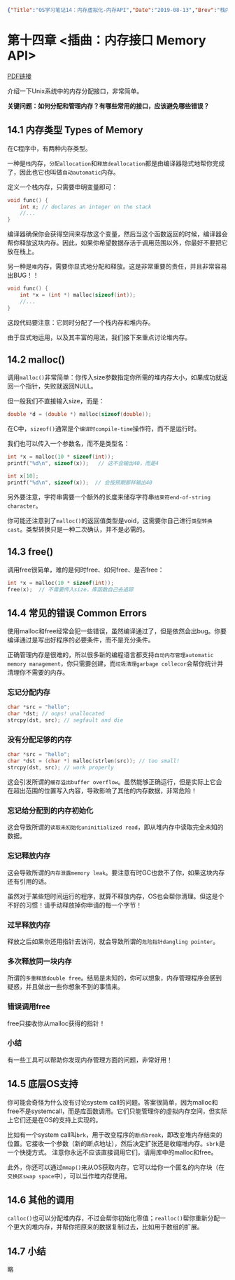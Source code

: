 ```json lw-blog-meta
{"Title":"OS学习笔记14：内存虚拟化-内存API","Date":"2019-08-13","Brev":"栈内存和堆内存的区别。","Tags":["OS"]}
```



# 第十四章 <插曲：内存接口 Memory API>

[PDF链接](http://pages.cs.wisc.edu/~remzi/OSTEP/vm-api.pdf)

介绍一下Unix系统中的内存分配接口，非常简单。

**关键问题：如何分配和管理内存？有哪些常用的接口，应该避免哪些错误？**

## 14.1 内存类型 Types of Memory

在C程序中，有两种内存类型。

一种是`栈`内存，`分配allocation`和`释放deallocation`都是由编译器隐式地帮你完成了，因此也它也叫做`自动automatic`内存。

定义一个栈内存，只需要申明变量即可：

```c
void func() {
    int x; // declares an integer on the stack
    //...
}
```

编译器确保你会获得空间来存放这个变量，然后当这个函数返回的时候，编译器会帮你释放这块内存。因此，如果你希望数据存活于调用范围以外，你最好不要把它放在栈上。

另一种是`堆`内存，需要你显式地分配和释放。这是非常重要的责任，并且非常容易出BUG！！

```c
void func() {
    int *x = (int *) malloc(sizeof(int));
    //...
}
```

这段代码要注意：它同时分配了一个栈内存和堆内存。

由于显式地运用，以及其丰富的用法，我们接下来重点讨论堆内存。

## 14.2 malloc()

调用`malloc()`非常简单：你传入size参数指定你所需的堆内存大小，如果成功就返回一个指针，失败就返回NULL。

但一般我们不直接输入size，而是：

```c
double *d = (double *) malloc(sizeof(double));
```

在C中，`sizeof()`通常是个`编译时compile-time`操作符，而不是运行时。

我们也可以传入一个参数名，而不是类型名：

```c
int *x = malloc(10 * sizeof(int));
printf("%d\n", sizeof(x));   // 这不会输出40，而是4
```

```c
int x[10];
printf("%d\n", sizeof(x));  // 会按预期那样输出40
```

另外要注意，字符串需要一个额外的长度来储存字符串`结束符end-of-string character`。

你可能还注意到了`malloc()`的返回值类型是void，这需要你自己进行`类型转换cast`。类型转换只是一种二次确认，并不是必需的。

## 14.3 free()

调用free很简单，难的是何时free、如何free、是否free：

```c
int *x = malloc(10 * sizeof(int));
free(x);  // 不需要传入size，库函数自己去追踪
```

## 14.4 常见的错误 Common Errors

使用malloc和free经常会犯一些错误，虽然编译通过了，但是依然会出bug。你要编译通过是写出好程序的必要条件，而不是充分条件。

正确管理内存是很难的，所以很多新的编程语言都支持`自动内存管理automatic memory management`，你只需要创建，而`垃圾清理garbage collecor`会帮你统计并清理你不需要的内存。

### 忘记分配内存

```c
char *src = "hello";
char *dst; // oops! unallocated
strcpy(dst, src); // segfault and die
```

### 没有分配足够的内存

```c
char *src = "hello";
char *dst = (char *) malloc(strlen(src)); // too small!
strcpy(dst, src); // work properly
```

这会引发所谓的`缓存溢出buffer overflow`。虽然能够正确运行，但是实际上它会在超出范围的位置写入内容，导致影响了其他的内存数据，非常危险！

### 忘记给分配到的内存初始化

这会导致所谓的`读取未初始化uninitialized read`，即从堆内存中读取完全未知的数据。

### 忘记释放内存

这会导致所谓的`内存泄露memory leak`。要注意有时GC也救不了你，如果这块内存还有引用的话。

虽然对于某些短时间运行的程序，就算不释放内存，OS也会帮你清理。但这是个不好的习惯！请手动释放掉你申请的每一个字节！

### 过早释放内存

释放之后如果你还用指针去访问，就会导致所谓的`危险指针dangling pointer`。

### 多次释放同一块内存

所谓的`多重释放double free`。结局是未知的，你可以想象，内存管理程序会感到疑惑，并且做出一些你想象不到的事情来。

### 错误调用free

free只接收你从malloc获得的指针！

### 小结

有一些工具可以帮助你发现内存管理方面的问题，非常好用！

## 14.5 底层OS支持

你可能会奇怪为什么没有讨论system call的问题。答案很简单，因为malloc和free不是systemcall，而是库函数调用。它们只能管理你的虚拟内存空间，但实际上它们还是在OS的支持上实现的。

比如有一个system call叫`brk`，用于改变程序的`断点break`，即改变堆内存结束的位置。它接收一个参数（新的断点地址），然后决定扩张还是收缩堆内存。`sbrk`是一个快捷方式。
注意你永远不应该直接调用它们，请用库中的malloc和free。

此外，你还可以通过`mmap()`来从OS获取内存，它可以给你一个匿名的内存块（在`交换区swap space`中），可以当作堆内存使用。

## 14.6 其他的调用

`calloc()`也可以分配堆内存，不过会帮你初始化零值；`realloc()`帮你重新分配一个更大的堆内存，并帮你把原来的数据复制过去，比如用于数组的扩展。

## 14.7 小结

略
